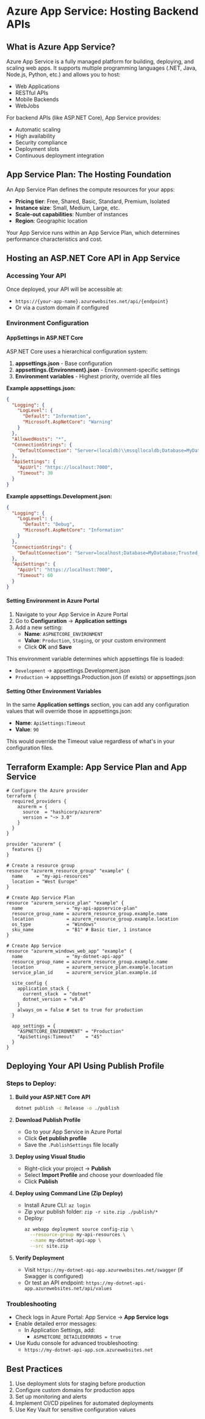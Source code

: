 # Azure App Service: Hosting Backend APIs

## What is Azure App Service?

Azure App Service is a fully managed platform for building, deploying, and scaling web apps. It supports multiple programming languages (.NET, Java, Node.js, Python, etc.) and allows you to host:
- Web Applications
- RESTful APIs
- Mobile Backends
- WebJobs

For backend APIs (like ASP.NET Core), App Service provides:
- Automatic scaling
- High availability
- Security compliance
- Deployment slots
- Continuous deployment integration

## App Service Plan: The Hosting Foundation

An App Service Plan defines the compute resources for your apps:
- **Pricing tier**: Free, Shared, Basic, Standard, Premium, Isolated
- **Instance size**: Small, Medium, Large, etc.
- **Scale-out capabilities**: Number of instances
- **Region**: Geographic location

Your App Service runs within an App Service Plan, which determines performance characteristics and cost.

## Hosting an ASP.NET Core API in App Service

### Accessing Your API
Once deployed, your API will be accessible at:
- `https://{your-app-name}.azurewebsites.net/api/{endpoint}`
- Or via a custom domain if configured

### Environment Configuration

#### AppSettings in ASP.NET Core
ASP.NET Core uses a hierarchical configuration system:

1. **appsettings.json** - Base configuration
2. **appsettings.{Environment}.json** - Environment-specific settings
3. **Environment variables** - Highest priority, override all files

**Example appsettings.json:**
```json
{
  "Logging": {
    "LogLevel": {
      "Default": "Information",
      "Microsoft.AspNetCore": "Warning"
    }
  },
  "AllowedHosts": "*",
  "ConnectionStrings": {
    "DefaultConnection": "Server=(localdb)\\mssqllocaldb;Database=MyDatabase;Trusted_Connection=true;"
  },
  "ApiSettings": {
    "ApiUrl": "https://localhost:7000",
    "Timeout": 30
  }
}
```

**Example appsettings.Development.json:**
```json
{
  "Logging": {
    "LogLevel": {
      "Default": "Debug",
      "Microsoft.AspNetCore": "Information"
    }
  },
  "ConnectionStrings": {
    "DefaultConnection": "Server=localhost;Database=MyDatabase;Trusted_Connection=true;"
  },
  "ApiSettings": {
    "ApiUrl": "https://localhost:7000",
    "Timeout": 60
  }
}
```

#### Setting Environment in Azure Portal

1. Navigate to your App Service in Azure Portal
2. Go to **Configuration** → **Application settings**
3. Add a new setting:
   - **Name**: `ASPNETCORE_ENVIRONMENT`
   - **Value**: `Production`, `Staging`, or your custom environment
   - Click **OK** and **Save**

This environment variable determines which appsettings file is loaded:
- `Development` → appsettings.Development.json
- `Production` → appsettings.Production.json (if exists) or appsettings.json

#### Setting Other Environment Variables

In the same **Application settings** section, you can add any configuration values that will override those in appsettings.json:

- **Name**: `ApiSettings:Timeout`
- **Value**: `90`

This would override the Timeout value regardless of what's in your configuration files.

## Terraform Example: App Service Plan and App Service

```hcl
# Configure the Azure provider
terraform {
  required_providers {
    azurerm = {
      source  = "hashicorp/azurerm"
      version = "~> 3.0"
    }
  }
}

provider "azurerm" {
  features {}
}

# Create a resource group
resource "azurerm_resource_group" "example" {
  name     = "my-api-resources"
  location = "West Europe"
}

# Create App Service Plan
resource "azurerm_service_plan" "example" {
  name                = "my-api-appservice-plan"
  resource_group_name = azurerm_resource_group.example.name
  location            = azurerm_resource_group.example.location
  os_type             = "Windows"
  sku_name            = "B1" # Basic tier, 1 instance
}

# Create App Service
resource "azurerm_windows_web_app" "example" {
  name                = "my-dotnet-api-app"
  resource_group_name = azurerm_resource_group.example.name
  location            = azurerm_service_plan.example.location
  service_plan_id     = azurerm_service_plan.example.id

  site_config {
    application_stack {
      current_stack  = "dotnet"
      dotnet_version = "v8.0"
    }
    always_on = false # Set to true for production
  }

  app_settings = {
    "ASPNETCORE_ENVIRONMENT" = "Production"
    "ApiSettings:Timeout"    = "45"
  }
}

```

## Deploying Your API Using Publish Profile

### Steps to Deploy:

1. **Build your ASP.NET Core API**
   ```bash
   dotnet publish -c Release -o ./publish
   ```

2. **Download Publish Profile**
   - Go to your App Service in Azure Portal
   - Click **Get publish profile**
   - Save the `.PublishSettings` file locally

3. **Deploy using Visual Studio**
   - Right-click your project → **Publish**
   - Select **Import Profile** and choose your downloaded file
   - Click **Publish**

4. **Deploy using Command Line (Zip Deploy)**
   - Install Azure CLI: `az login`
   - Zip your publish folder: `zip -r site.zip ./publish/*`
   - Deploy:
     ```bash
     az webapp deployment source config-zip \
       --resource-group my-api-resources \
       --name my-dotnet-api-app \
       --src site.zip
     ```

5. **Verify Deployment**
   - Visit `https://my-dotnet-api-app.azurewebsites.net/swagger` (if Swagger is configured)
   - Or test an API endpoint: `https://my-dotnet-api-app.azurewebsites.net/api/values`

### Troubleshooting
- Check logs in Azure Portal: App Service → **App Service logs**
- Enable detailed error messages:
  - In Application Settings, add:
    - `ASPNETCORE_DETAILEDERRORS = true`
- Use Kudu console for advanced troubleshooting:
  - `https://my-dotnet-api-app.scm.azurewebsites.net`

## Best Practices
1. Use deployment slots for staging before production
2. Configure custom domains for production apps
3. Set up monitoring and alerts
4. Implement CI/CD pipelines for automated deployments
5. Use Key Vault for sensitive configuration values
